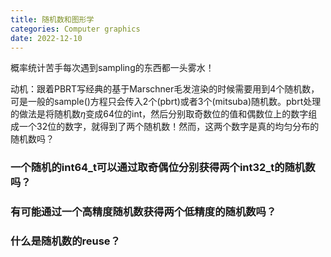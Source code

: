 ```yaml
---
title: 随机数和图形学
categories: Computer graphics
date: 2022-12-10
---
```


概率统计苦手每次遇到sampling的东西都一头雾水！

动机：跟着PBRT写经典的基于Marschner毛发渲染的时候需要用到4个随机数，可是一般的sample()方程只会传入2个(pbrt)或者3个(mitsuba)随机数。pbrt处理的做法是将随机数$\eta$变成64位的int，然后分别取奇数位的值和偶数位上的数字组成一个32位的数字，就得到了两个随机数！然而，这两个数字是真的均匀分布的随机数吗？

<!--more-->

### 一个随机的int64_t可以通过取奇偶位分别获得两个int32_t的随机数吗？

### 有可能通过一个高精度随机数获得两个低精度的随机数吗？

### 什么是随机数的reuse？
